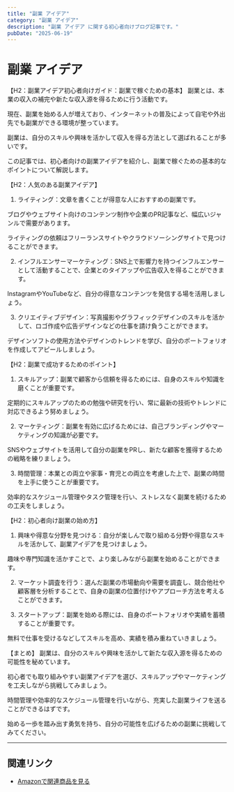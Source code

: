 ```yaml
---
title: "副業 アイデア"
category: "副業 アイデア"
description: "副業 アイデア に関する初心者向けブログ記事です。"
pubDate: "2025-06-19"
---
```


# 副業 アイデア

【H2：副業アイデア初心者向けガイド：副業で稼ぐための基本】
副業とは、本業の収入の補完や新たな収入源を得るために行う活動です。

現在、副業を始める人が増えており、インターネットの普及によって自宅や外出先でも副業ができる環境が整っています。

副業は、自分のスキルや興味を活かして収入を得る方法として選ばれることが多いです。

この記事では、初心者向けの副業アイデアを紹介し、副業で稼ぐための基本的なポイントについて解説します。



【H2：人気のある副業アイデア】
1. ライティング：文章を書くことが得意な人におすすめの副業です。

ブログやウェブサイト向けのコンテンツ制作や企業のPR記事など、幅広いジャンルで需要があります。

ライティングの依頼はフリーランスサイトやクラウドソーシングサイトで見つけることができます。



2. インフルエンサーマーケティング：SNS上で影響力を持つインフルエンサーとして活動することで、企業とのタイアップや広告収入を得ることができます。

InstagramやYouTubeなど、自分の得意なコンテンツを発信する場を活用しましょう。



3. クリエイティブデザイン：写真撮影やグラフィックデザインのスキルを活かして、ロゴ作成や広告デザインなどの仕事を請け負うことができます。

デザインソフトの使用方法やデザインのトレンドを学び、自分のポートフォリオを作成してアピールしましょう。



【H2：副業で成功するためのポイント】
1. スキルアップ：副業で顧客から信頼を得るためには、自身のスキルや知識を磨くことが重要です。

定期的にスキルアップのための勉強や研究を行い、常に最新の技術やトレンドに対応できるよう努めましょう。



2. マーケティング：副業を有効に広げるためには、自己ブランディングやマーケティングの知識が必要です。

SNSやウェブサイトを活用して自分の副業をPRし、新たな顧客を獲得するための戦略を練りましょう。



3. 時間管理：本業との両立や家事・育児との両立を考慮した上で、副業の時間を上手に使うことが重要です。

効率的なスケジュール管理やタスク管理を行い、ストレスなく副業を続けるための工夫をしましょう。



【H2：初心者向け副業の始め方】
1. 興味や得意な分野を見つける：自分が楽しんで取り組める分野や得意なスキルを活かして、副業アイデアを見つけましょう。

趣味や専門知識を活かすことで、より楽しみながら副業を始めることができます。



2. マーケット調査を行う：選んだ副業の市場動向や需要を調査し、競合他社や顧客層を分析することで、自身の副業の位置付けやアプローチ方法を考えることができます。



3. スタートアップ：副業を始める際には、自身のポートフォリオや実績を蓄積することが重要です。

無料で仕事を受けるなどしてスキルを高め、実績を積み重ねていきましょう。



【まとめ】
副業は、自分のスキルや興味を活かして新たな収入源を得るための可能性を秘めています。

初心者でも取り組みやすい副業アイデアを選び、スキルアップやマーケティングを工夫しながら挑戦してみましょう。

時間管理や効率的なスケジュール管理を行いながら、充実した副業ライフを送ることができるはずです。

始める一歩を踏み出す勇気を持ち、自分の可能性を広げるための副業に挑戦してみてください。



---

## 関連リンク

- [Amazonで関連商品を見る](https://www.amazon.co.jp/s?k=%E5%89%AF%E6%A5%AD+%E3%82%A2%E3%82%A4%E3%83%87%E3%82%A2&tag=autowritehubai-22)
